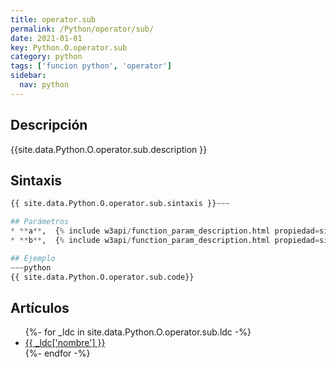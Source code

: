```yaml
---
title: operator.sub
permalink: /Python/operator/sub/
date: 2021-01-01
key: Python.O.operator.sub
category: python
tags: ['funcion python', 'operator']
sidebar: 
  nav: python
---
```


## Descripción
{{site.data.Python.O.operator.sub.description }}

## Sintaxis
~~~python
{{ site.data.Python.O.operator.sub.sintaxis }}~~~

## Parámetros
* **a**,  {% include w3api/function_param_description.html propiedad=site.data.Python.O.operator.sub valor="a" %}
* **b**,  {% include w3api/function_param_description.html propiedad=site.data.Python.O.operator.sub valor="b" %}

## Ejemplo
~~~python
{{ site.data.Python.O.operator.sub.code}}
~~~

## Artículos
<ul>
{%- for _ldc in site.data.Python.O.operator.sub.ldc -%}
   <li>
       <a href="{{_ldc['url'] }}">{{ _ldc['nombre'] }}</a>
   </li>
{%- endfor -%}
</ul>
